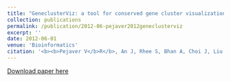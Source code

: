 ```yaml
---
title: "GeneclusterViz: a tool for conserved gene cluster visualization, exploration and analysis"
collection: publications
permalink: /publication/2012-06-pejaver2012geneclusterviz
excerpt: ''
date: 2012-06-01
venue: 'Bioinformatics'
citation: '<b><b>Pejaver V</b>R</b>, An J, Rhee S, Bhan A, Choi J, Liu B, Lee H, Brown PJ, Kysela D, Brun YV, Kim S (2012) GeneclusterViz: a tool for conserved gene cluster visualization, exploration and analysis. <i>Bioinformatics</i> 28(11) 1527-1529.'
---
```

[Download paper here](http://vpejaver.github.io/files/2012-06-pejaver2012geneclusterviz.pdf)


